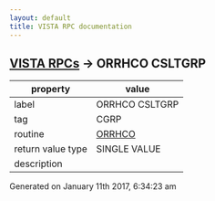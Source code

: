 ```yaml
---
layout: default
title: VISTA RPC documentation
---
```




## [VISTA RPCs](TableOfContent.md) &#8594; ORRHCO CSLTGRP 

 property | value 
--- | --- 
 label | ORRHCO CSLTGRP
 tag | CGRP
 routine | [ORRHCO](http://code.osehra.org/dox/Routine_ORRHCO_source.html)
 return value type | SINGLE VALUE
 description | 




Generated on January 11th 2017, 6:34:23 am